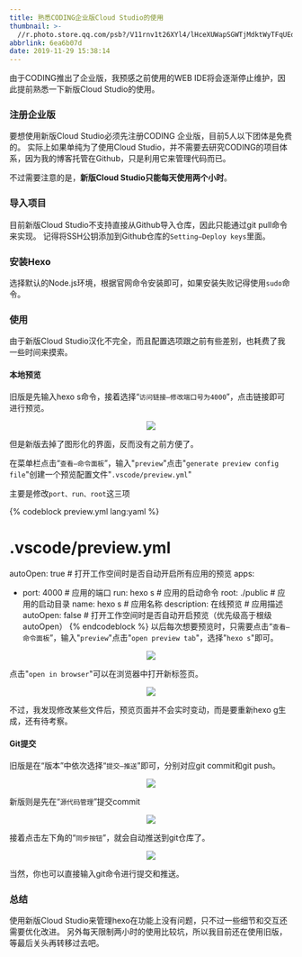 ```yaml
---
title: 熟悉CODING企业版Cloud Studio的使用
thumbnail: >-
  //r.photo.store.qq.com/psb?/V11rnv1t26XYl4/lHceXUWapSGWTjMdktWyTFqUEd1o.8FaXxH.fW6bo38!/r/dFIBAAAAAAAAnull&bo=sAQBArAEAQIRCT4!&rf=photolist&t=5_yake_qzoneimgout.png
abbrlink: 6ea6b07d
date: 2019-11-29 15:38:14
---
```

由于CODING推出了企业版，我预感之前使用的WEB IDE将会逐渐停止维护，因此提前熟悉一下新版Cloud Studio的使用。
<!--more-->

### 注册企业版

要想使用新版Cloud Studio必须先注册CODING 企业版，目前5人以下团体是免费的。
实际上如果单纯为了使用Cloud Studio，并不需要去研究CODING的项目体系，因为我的博客托管在Github，只是利用它来管理代码而已。

不过需要注意的是，**新版Cloud Studio只能每天使用两个小时**。

### 导入项目

目前新版Cloud Studio不支持直接从Github导入仓库，因此只能通过git pull命令来实现。
记得将SSH公钥添加到Github仓库的`Setting—Deploy keys`里面。

### 安装Hexo

选择默认的Node.js环境，根据官网命令安装即可，如果安装失败记得使用`sudo`命令。

### 使用

由于新版Cloud Studio汉化不完全，而且配置选项跟之前有些差别，也耗费了我一些时间来摸索。

#### 本地预览

旧版是先输入hexo s命令，接着选择“`访问链接—修改端口号为4000`”，点击链接即可进行预览。

<div align=center><img src="//r.photo.store.qq.com/psb?/V11rnv1t2fVV1f/I73PO2Sb*jzd8pz2n46yZbOuJZm1m9j.2Qkjk3Y2pSI!/r/dFQBAAAAAAAAnull&bo=NQI0ATUCNAEDCSw!&rf=photolist&t=5_yake_qzoneimgout.png"></div>

但是新版去掉了图形化的界面，反而没有之前方便了。

在菜单栏点击“`查看—命令面板`”，输入"`preview`"点击"`generate preview config file`"创建一个预览配置文件"`.vscode/preview.yml`"

主要是修改`port、run、root`这三项

{% codeblock preview.yml lang:yaml %}
# .vscode/preview.yml
autoOpen: true # 打开工作空间时是否自动开启所有应用的预览
apps:
  - port: 4000 # 应用的端口
    run: hexo s # 应用的启动命令
    root: ./public # 应用的启动目录
    name: hexo s # 应用名称
    description: 在线预览 # 应用描述
    autoOpen: false # 打开工作空间时是否自动开启预览（优先级高于根级 autoOpen）
{% endcodeblock %}
以后每次想要预览时，只需要点击“`查看—命令面板`”，输入"`preview`"点击"`open preview tab`"，选择"`hexo s`"即可。

<div align=center><img src="//r.photo.store.qq.com/psb?/V11rnv1t2fVV1f/PLQy*uJyIc0ah0ca6PJeh0mcBF5PWc57Hgy8SNhOfUg!/r/dFIBAAAAAAAAnull&bo=ywHaAMsB2gADCSw!&rf=photolist&t=5_yake_qzoneimgout.png"></div>

点击"`open in browser`"可以在浏览器中打开新标签页。

<div align=center><img src="//r.photo.store.qq.com/psb?/V11rnv1t2fVV1f/7HniNNl*qWVA.xuICbVpKE6RofZ9G3rNnhJ*Xp.z6Vg!/r/dL8AAAAAAAAAnull&bo=JAeeAyQHngMDCSw!&rf=photolist&t=5_yake_qzoneimgout.png"></div>

不过，我发现修改某些文件后，预览页面并不会实时变动，而是要重新hexo g生成，还有待考察。

#### Git提交

旧版是在“版本”中依次选择“`提交—推送`”即可，分别对应git commit和git push。

<div align=center><img src="//r.photo.store.qq.com/psb?/V11rnv1t2fVV1f/fHF9AovBV4bUsld2TGtiWm1k2.oF*a00hBkWHp0Heqo!/r/dL8AAAAAAAAAnull&bo=MAImAjACJgIDCSw!&rf=photolist&t=5_yake_qzoneimgout.png"></div>

新版则是先在“`源代码管理`”提交commit

<div align=center><img src="//r.photo.store.qq.com/psb?/V11rnv1t2fVV1f/Nr6WaVSm9QaNcy*qJnsp.ERIejUccEi6KQb9sjyl0YM!/r/dFQBAAAAAAAAnull&bo=nwFnAZ8BZwEDCSw!&rf=photolist&t=5_yake_qzoneimgout.png"></div>

接着点击左下角的“`同步按钮`”，就会自动推送到git仓库了。

<div align=center><img src="//r.photo.store.qq.com/psb?/V11rnv1t2fVV1f/d6dfg04B3sA.M3qkTt5vKH09f1TZjsnQV7BtAjLoOHw!/r/dLYAAAAAAAAAnull&bo=MQFyADEBcgADCSw!&rf=photolist&t=5_yake_qzoneimgout.png"></div>

当然，你也可以直接输入git命令进行提交和推送。

### 总结

使用新版Cloud Studio来管理hexo在功能上没有问题，只不过一些细节和交互还需要优化改进。
另外每天限制两小时的使用比较坑，所以我目前还在使用旧版，等最后关头再转移过去吧。
